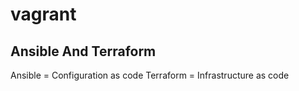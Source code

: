 # vagrant

## Ansible And Terraform
Ansible = Configuration as code
Terraform = Infrastructure as code

